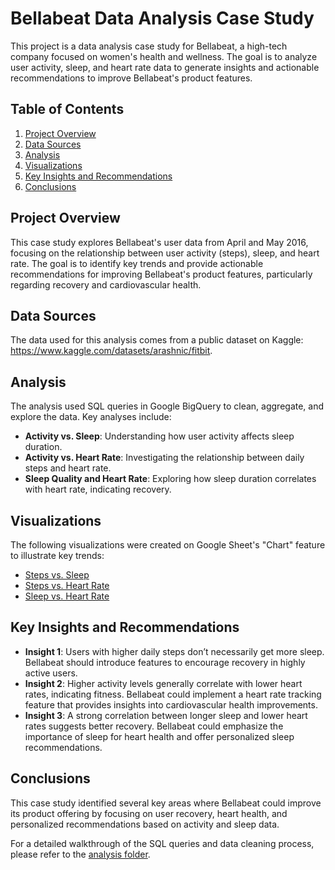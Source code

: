 # Bellabeat Data Analysis Case Study

This project is a data analysis case study for Bellabeat, a high-tech company focused on women's health and wellness. The goal is to analyze user activity, sleep, and heart rate data to generate insights and actionable recommendations to improve Bellabeat's product features.

## Table of Contents
1. [Project Overview](#project-overview)
2. [Data Sources](#data-sources)
3. [Analysis](#analysis)
4. [Visualizations](#visualizations)
5. [Key Insights and Recommendations](#key-insights-and-recommendations)
6. [Conclusions](#conclusions)

## Project Overview
This case study explores Bellabeat's user data from April and May 2016, focusing on the relationship between user activity (steps), sleep, and heart rate. The goal is to identify key trends and provide actionable recommendations for improving Bellabeat's product features, particularly regarding recovery and cardiovascular health.

## Data Sources
The data used for this analysis comes from a public dataset on Kaggle:
https://www.kaggle.com/datasets/arashnic/fitbit.

## Analysis
The analysis used SQL queries in Google BigQuery to clean, aggregate, and explore the data. Key analyses include:
- **Activity vs. Sleep**: Understanding how user activity affects sleep duration.
- **Activity vs. Heart Rate**: Investigating the relationship between daily steps and heart rate.
- **Sleep Quality and Heart Rate**: Exploring how sleep duration correlates with heart rate, indicating recovery.

## Visualizations
The following visualizations were created on Google Sheet's "Chart" feature to illustrate key trends:
- [Steps vs. Sleep](./visualizations/steps_vs_sleep.png)
- [Steps vs. Heart Rate](./visualizations/steps_vs_heart_rate.png)
- [Sleep vs. Heart Rate](./visualizations/sleep_vs_heart_rate.png)

## Key Insights and Recommendations
- **Insight 1**: Users with higher daily steps don’t necessarily get more sleep. Bellabeat should introduce features to encourage recovery in highly active users.
- **Insight 2**: Higher activity levels generally correlate with lower heart rates, indicating fitness. Bellabeat could implement a heart rate tracking feature that provides insights into cardiovascular health improvements.
- **Insight 3**: A strong correlation between longer sleep and lower heart rates suggests better recovery. Bellabeat could emphasize the importance of sleep for heart health and offer personalized sleep recommendations.

## Conclusions
This case study identified several key areas where Bellabeat could improve its product offering by focusing on user recovery, heart health, and personalized recommendations based on activity and sleep data.

For a detailed walkthrough of the SQL queries and data cleaning process, please refer to the [analysis folder](./analysis/).
